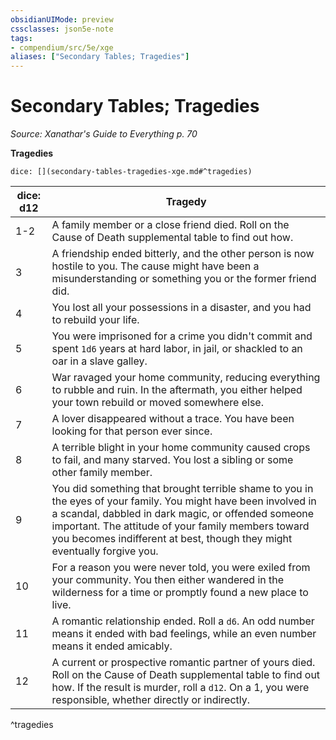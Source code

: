 ```yaml
---
obsidianUIMode: preview
cssclasses: json5e-note
tags:
- compendium/src/5e/xge
aliases: ["Secondary Tables; Tragedies"]
---
```

# Secondary Tables; Tragedies
*Source: Xanathar's Guide to Everything p. 70* 

**Tragedies**

`dice: [](secondary-tables-tragedies-xge.md#^tragedies)`

| dice: d12 | Tragedy |
|-----------|---------|
| 1-2 | A family member or a close friend died. Roll on the Cause of Death supplemental table to find out how. |
| 3 | A friendship ended bitterly, and the other person is now hostile to you. The cause might have been a misunderstanding or something you or the former friend did. |
| 4 | You lost all your possessions in a disaster, and you had to rebuild your life. |
| 5 | You were imprisoned for a crime you didn't commit and spent `1d6` years at hard labor, in jail, or shackled to an oar in a slave galley. |
| 6 | War ravaged your home community, reducing everything to rubble and ruin. In the aftermath, you either helped your town rebuild or moved somewhere else. |
| 7 | A lover disappeared without a trace. You have been looking for that person ever since. |
| 8 | A terrible blight in your home community caused crops to fail, and many starved. You lost a sibling or some other family member. |
| 9 | You did something that brought terrible shame to you in the eyes of your family. You might have been involved in a scandal, dabbled in dark magic, or offended someone important. The attitude of your family members toward you becomes indifferent at best, though they might eventually forgive you. |
| 10 | For a reason you were never told, you were exiled from your community. You then either wandered in the wilderness for a time or promptly found a new place to live. |
| 11 | A romantic relationship ended. Roll a `d6`. An odd number means it ended with bad feelings, while an even number means it ended amicably. |
| 12 | A current or prospective romantic partner of yours died. Roll on the Cause of Death supplemental table to find out how. If the result is murder, roll a `d12`. On a 1, you were responsible, whether directly or indirectly. |
^tragedies